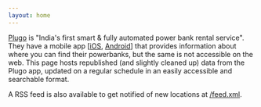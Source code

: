 ```yaml
---
layout: home
---
```


[Plugo](https://plugo.io/) is "India's first smart & fully automated power bank rental service". They have a mobile app [[iOS](https://apps.apple.com/in/app/plugo/id1469215249), [Android](https://play.google.com/store/apps/details?id=com.plugo)] that provides information about where you can find their powerbanks, but the same is not accessible on the web. This page hosts republished (and slightly cleaned up) data from the Plugo app, updated on a regular schedule in an easily accessible and searchable format.

A RSS feed is also available to get notified of new locations at [/feed.xml](/feed.xml).